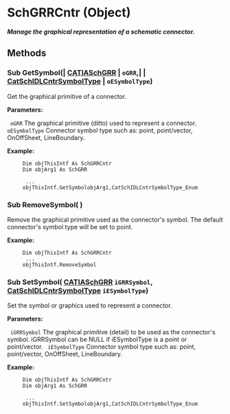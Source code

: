# SchGRRCntr (Object)

**_Manage the graphical representation of a schematic connector._**

## Methods

### Sub **GetSymbol**(| [CATIASchGRR](../CATSchPlatformInterfaces/interface_SchGRR_6684.md) | `oGRR`,| | [CatSchIDLCntrSymbolType](../CATSchPlatformInterfaces/enum_CatSchIDLCntrSymbolType_107470.md) | `oESymbolType`)

   Get the graphical primitive of a connector.

**Parameters:**

` oGRR`      The graphical primitive (ditto) used to represent a connector.
` oESymbolType`      Connector symbol type such as: point, point/vector, OnOffSheet, LineBoundary.

**Example:**

```VBScript
     Dim objThisIntf As SchGRRCntr
     Dim objArg1 As SchGRR

      ...
     objThisIntf.GetSymbolobjArg1,CatSchIDLCntrSymbolType_Enum

```

### Sub **RemoveSymbol**( )

   Remove the graphical primitive used as the connector's symbol. The default connector's symbol type will be set to point.

**Example:**

```VBScript
     Dim objThisIntf As SchGRRCntr
      ...
     objThisIntf.RemoveSymbol

```

### Sub **SetSymbol**( [CATIASchGRR](../CATSchPlatformInterfaces/interface_SchGRR_6684.md)  `iGRRSymbol`,  [CatSchIDLCntrSymbolType](../CATSchPlatformInterfaces/enum_CatSchIDLCntrSymbolType_107470.md)  `iESymbolType`)

   Set the symbol or graphics used to represent a connector.

**Parameters:**

` iGRRSymbol`      The graphical primitive (detail) to be used as the connector's symbol. iGRRSymbol can be NULL if iESymbolType is a point or point/vector.
` iESymbolType`      Connector symbol type such as: point, point/vector, OnOffSheet, LineBoundary.

**Example:**

```VBScript
     Dim objThisIntf As SchGRRCntr
     Dim objArg1 As SchGRR

      ...
     objThisIntf.SetSymbolobjArg1,CatSchIDLCntrSymbolType_Enum

```
